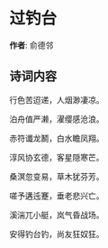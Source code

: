 # 过钓台

**作者**: 俞德邻

## 诗词内容

行色苦迢递，人烟渺凄凉。

泊舟值严濑，濯缨感沧浪。

赤符谶龙鬭，白水瞻凤翔。

淳风协玄德，客星隠寒芒。

桑溟忽变易，草木犹芬芳。

嗟予遘迍蹇，垂老悲兴亡。

溪湍兀小艇，岚气昏战场。

安得钓台钓，尚友狂奴狂。

